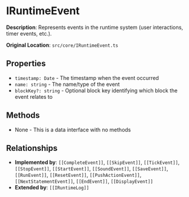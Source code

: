 # IRuntimeEvent

**Description**: Represents events in the runtime system (user interactions, timer events, etc.).

**Original Location**: `src/core/IRuntimeEvent.ts`

## Properties

*   `timestamp: Date` - The timestamp when the event occurred
*   `name: string` - The name/type of the event
*   `blockKey?: string` - Optional block key identifying which block the event relates to

## Methods

*   None - This is a data interface with no methods

## Relationships
*   **Implemented by**: `[[CompleteEvent]]`, `[[SkipEvent]]`, `[[TickEvent]]`, `[[StopEvent]]`, `[[StartEvent]]`, `[[SoundEvent]]`, `[[SaveEvent]]`, `[[RunEvent]]`, `[[ResetEvent]]`, `[[PushActionEvent]]`, `[[NextStatementEvent]]`, `[[EndEvent]]`, `[[DisplayEvent]]`
*   **Extended by**: `[[IRuntimeLog]]`